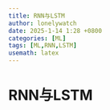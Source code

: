 ```yaml
---
title: RNN与LSTM
author: lonelywatch
date: 2025-1-14 1:28 +0800
categories: [ML]
tags: [ML,RNN,LSTM]
usemath: latex
---
```


# RNN与LSTM
